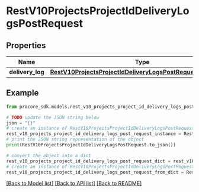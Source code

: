 # RestV10ProjectsProjectIdDeliveryLogsPostRequest


## Properties

Name | Type | Description | Notes
------------ | ------------- | ------------- | -------------
**delivery_log** | [**RestV10ProjectsProjectIdDeliveryLogsPostRequestDeliveryLog**](RestV10ProjectsProjectIdDeliveryLogsPostRequestDeliveryLog.md) |  | 

## Example

```python
from procore_sdk.models.rest_v10_projects_project_id_delivery_logs_post_request import RestV10ProjectsProjectIdDeliveryLogsPostRequest

# TODO update the JSON string below
json = "{}"
# create an instance of RestV10ProjectsProjectIdDeliveryLogsPostRequest from a JSON string
rest_v10_projects_project_id_delivery_logs_post_request_instance = RestV10ProjectsProjectIdDeliveryLogsPostRequest.from_json(json)
# print the JSON string representation of the object
print(RestV10ProjectsProjectIdDeliveryLogsPostRequest.to_json())

# convert the object into a dict
rest_v10_projects_project_id_delivery_logs_post_request_dict = rest_v10_projects_project_id_delivery_logs_post_request_instance.to_dict()
# create an instance of RestV10ProjectsProjectIdDeliveryLogsPostRequest from a dict
rest_v10_projects_project_id_delivery_logs_post_request_from_dict = RestV10ProjectsProjectIdDeliveryLogsPostRequest.from_dict(rest_v10_projects_project_id_delivery_logs_post_request_dict)
```
[[Back to Model list]](../README.md#documentation-for-models) [[Back to API list]](../README.md#documentation-for-api-endpoints) [[Back to README]](../README.md)


